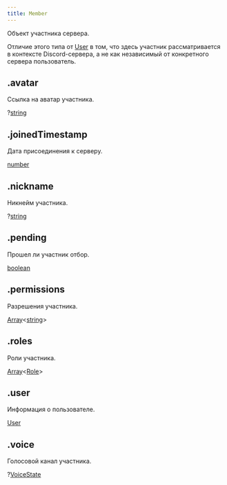 ```yaml
---
title: Member
---
```


Объект участника сервера.

Отличие этого типа от [User](user.md) в том, что здесь участник рассматривается в контексте Discord-сервера, а не как независимый от конкретного сервера пользователь.

## .avatar

Ссылка на аватар участника.

?[string](https://developer.mozilla.org/ru/docs/Web/JavaScript/Reference/Global_Objects/String)

## .joinedTimestamp

Дата присоединения к серверу.

[number](https://developer.mozilla.org/ru/docs/Web/JavaScript/Reference/Global_Objects/Number)

## .nickname

Никнейм участника.

?[string](https://developer.mozilla.org/ru/docs/Web/JavaScript/Reference/Global_Objects/String)

## .pending

Прошел ли участник отбор.

[boolean](https://developer.mozilla.org/ru/docs/Web/JavaScript/Reference/Global_Objects/Boolean)

## .permissions

Разрешения участника.

[Array](https://developer.mozilla.org/ru/docs/Web/JavaScript/Reference/Global_Objects/Array)\<[string](https://developer.mozilla.org/ru/docs/Web/JavaScript/Reference/Global_Objects/String)>

## .roles

Роли участника.

[Array](https://developer.mozilla.org/ru/docs/Web/JavaScript/Reference/Global_Objects/Array)\<[Role](role.md)>

## .user

Информация о пользователе.

[User](user.md)

## .voice

Голосовой канал участника.

?[VoiceState](voicestate.md)

